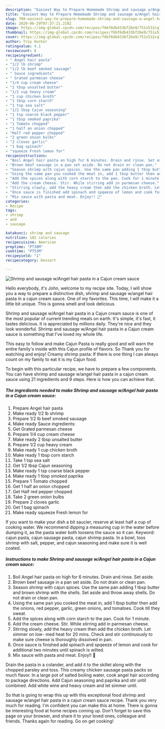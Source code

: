 ```yaml
---
description: "Easiest Way to Prepare Homemade Shrimp and sausage w/Angel hair pasta in a Cajun cream sauce"
title: "Easiest Way to Prepare Homemade Shrimp and sausage w/Angel hair pasta in a Cajun cream sauce"
slug: 709-easiest-way-to-prepare-homemade-shrimp-and-sausage-w-angel-hair-pasta-in-a-cajun-cream-sauce
date: 2020-06-29T07:37:21.218Z
image: https://img-global.cpcdn.com/recipes/f6bf6db433bf26e9/751x532cq70/shrimp-and-sausage-wangel-hair-pasta-in-a-cajun-cream-sauce-recipe-main-photo.jpg
thumbnail: https://img-global.cpcdn.com/recipes/f6bf6db433bf26e9/751x532cq70/shrimp-and-sausage-wangel-hair-pasta-in-a-cajun-cream-sauce-recipe-main-photo.jpg
cover: https://img-global.cpcdn.com/recipes/f6bf6db433bf26e9/751x532cq70/shrimp-and-sausage-wangel-hair-pasta-in-a-cajun-cream-sauce-recipe-main-photo.jpg
author: Troy Hunter
ratingvalue: 4.1
reviewcount: 8
recipeingredient:
- " Angel hair pasta"
- "1/2 lb shrimp"
- "1/2 lb beef smoked sausage"
- " Sauce ingredients"
- " Grated parmesan cheese"
- "1/4 cup cream cheese"
- "2 tbsp unsalted butter"
- "1/2 cup heavy cream"
- "1 cup chicken broth"
- "1 tbsp corn starch"
- "1 tsp sea salt"
- "1/2 tbsp Cajun seasoning"
- "1 tsp coarse black pepper"
- "1 tbsp smoked paprika"
- "1 Tomato chopped"
- "1 half an onion chopped"
- "Half red pepper chopped"
- "2 green onion bulbs"
- "2 cloves garlic"
- "1 bag spinach"
- "squeeze Fresh lemon for"
recipeinstructions:
- "Boil Angel hair pasta on high for 6 minutes. Drain and rinse. Set aside."
- "Brown beef sausage in a pan set aside. Do not drain or clean pan."
- "Season shrimp with cajun spices. Use the same pan adding 1 tbsp butter and brown shrimp with the shells. Set aside and throw away shells. Do not drain or clean pan."
- "Using the same pan you cooked the meat in, add 1 tbsp butter then add the onions, red pepper, garlic, green onions, and tomatoes. Cook till they sweat."
- "Add the spices along with corn starch to the pan. Cook for 1 minute."
- "Add the cream cheese. Stir. While stirring add in parmesan cheese."
- "Stirring slowly, add the heavy cream then add the chicken broth. Let simmer on low- med heat for 20 mins. Check and stir continuously to make sure cheese is thoroughly dissolved in pan."
- "Once sauce is finished add spinach and spqeeze of lemon and cook for additional two minutes until spinach is wilted."
- "Mix sauce with pasta and meat. Enjoy!! 🤗"
categories:
- Recipe
tags:
- shrimp
- and
- sausage

katakunci: shrimp and sausage 
nutrition: 182 calories
recipecuisine: American
preptime: "PT30M"
cooktime: "PT53M"
recipeyield: "1"
recipecategory: Dessert

---
```



![Shrimp and sausage w/Angel hair pasta in a Cajun cream sauce](https://img-global.cpcdn.com/recipes/f6bf6db433bf26e9/751x532cq70/shrimp-and-sausage-wangel-hair-pasta-in-a-cajun-cream-sauce-recipe-main-photo.jpg)

Hello everybody, it's John, welcome to my recipe site. Today, I will show you a way to prepare a distinctive dish, shrimp and sausage w/angel hair pasta in a cajun cream sauce. One of my favorites. This time, I will make it a little bit unique. This is gonna smell and look delicious.

Shrimp and sausage w/Angel hair pasta in a Cajun cream sauce is one of the most popular of current trending meals on earth. It's simple, it's fast, it tastes delicious. It is appreciated by millions daily. They're nice and they look wonderful. Shrimp and sausage w/Angel hair pasta in a Cajun cream sauce is something that I've loved my whole life.

This easy to follow and make Cajun Pasta is really good and will warn the entire family&#39;s inside with this Cajun profile of flavors. So Thank you for watching and enjoy! Creamy shrimp pasta: If there is one thing I can always count on my family to eat it is my Cajun food.


To begin with this particular recipe, we have to prepare a few components. You can have shrimp and sausage w/angel hair pasta in a cajun cream sauce using 21 ingredients and 9 steps. Here is how you can achieve that.

<!--inarticleads1-->

##### The ingredients needed to make Shrimp and sausage w/Angel hair pasta in a Cajun cream sauce:

1. Prepare  Angel hair pasta
1. Make ready 1/2 lb shrimp
1. Prepare 1/2 lb beef smoked sausage
1. Make ready  Sauce ingredients:
1. Get  Grated parmesan cheese
1. Prepare 1/4 cup cream cheese
1. Make ready 2 tbsp unsalted butter
1. Prepare 1/2 cup heavy cream
1. Make ready 1 cup chicken broth
1. Make ready 1 tbsp corn starch
1. Take 1 tsp sea salt
1. Get 1/2 tbsp Cajun seasoning
1. Make ready 1 tsp coarse black pepper
1. Make ready 1 tbsp smoked paprika
1. Prepare 1 Tomato chopped
1. Get 1 half an onion chopped
1. Get Half red pepper chopped
1. Take 2 green onion bulbs
1. Prepare 2 cloves garlic
1. Get 1 bag spinach
1. Make ready squeeze Fresh lemon for


If you want to make your dish a bit saucier, reserve at least half a cup of cooking water. We recommend dipping a measuring cup in the water before dumping it, as the pasta water both loosens the sauce so it can. Keyword: cajun pasta, cajun sausage pasta, cajun shrimp pasta. In a bowl, toss shrimp with salt, pepper, and cajun seasoning and make sure it is well coated. 

<!--inarticleads2-->

##### Instructions to make Shrimp and sausage w/Angel hair pasta in a Cajun cream sauce:

1. Boil Angel hair pasta on high for 6 minutes. Drain and rinse. Set aside.
1. Brown beef sausage in a pan set aside. Do not drain or clean pan.
1. Season shrimp with cajun spices. Use the same pan adding 1 tbsp butter and brown shrimp with the shells. Set aside and throw away shells. Do not drain or clean pan.
1. Using the same pan you cooked the meat in, add 1 tbsp butter then add the onions, red pepper, garlic, green onions, and tomatoes. Cook till they sweat.
1. Add the spices along with corn starch to the pan. Cook for 1 minute.
1. Add the cream cheese. Stir. While stirring add in parmesan cheese.
1. Stirring slowly, add the heavy cream then add the chicken broth. Let simmer on low- med heat for 20 mins. Check and stir continuously to make sure cheese is thoroughly dissolved in pan.
1. Once sauce is finished add spinach and spqeeze of lemon and cook for additional two minutes until spinach is wilted.
1. Mix sauce with pasta and meat. Enjoy!! 🤗


Drain the pasta in a colander, and add it to the skillet along with the chopped parsley and toss. This creamy chicken sausage pasta packs so much flavor. In a large pot of salted boiling water, cook angel hair according to package directions. Add Cajun seasoning and paprika and stir until combined. Add white wine and heavy cream and let simmer until. 

So that is going to wrap this up with this exceptional food shrimp and sausage w/angel hair pasta in a cajun cream sauce recipe. Thank you very much for reading. I'm confident you can make this at home. There is gonna be interesting food at home recipes coming up. Don't forget to save this page on your browser, and share it to your loved ones, colleague and friends. Thanks again for reading. Go on get cooking!
